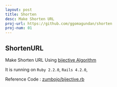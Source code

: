 ```yaml
---
layout: post
title: Shorten
desc: Make Shorten URL
proj-url: https://github.com/ggomagundan/shorten
proj-num: 01
---
```




## ShortenURL
Make Shorten URL Using [bijective Algorithm](http://en.wikipedia.org/wiki/Bijection)

It is running on `Ruby 2.2.0`, `Rails 4.2.0`,

Reference Code : [zumbojo/bijective.rb](https://gist.github.com/zumbojo/1073996)


